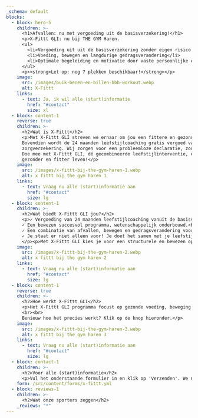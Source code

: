 ```yaml
---
_schema: default
blocks:
  - block: hero-5
    children: >-
      <h1>Afvallen: nu met vergoeding uit de basisverzekering!</h1>
      <p>X-Fittt GLI: nu bij THE GYM Haren.
      <ul>
        <li>Vergoeding uit uit de basisverzekering zonder eigen risico!*</li>
        <li>Voeding, bewegen en langdurige gedragsverandering</li>
        <li>Optimale begeleiding en motivatie door vaste persoonlijke coach</li>
      </ul>
      <p><strong>Let op: nog 7 plekken beschikbaar!</strong></p>
    image:
      src: /images/buik-benen-en-billen-bbb-workout.webp
      alt: X-Fittt
    links:
      - text: Ja, ik wil alle (start)informatie
        href: "#contact"
        size: xl
  - block: content-1
    reverse: true
    children: >-
      <h2>Wat is X-Fittt</h2>
      <p>Met X-Fittt GLI streven we ernaar om jou een fittere en gezondere leefstijl te geven. Onze unieke aanpak van leefstijlcoaching in combinatie met professionele sportbegeleiding helpt je bij het bereiken van een duurzaam, mooi, slank en fit lichaam.
      Bovendien wordt de 24 maanden leefstijlcoaching gratis vergoed vanuit het basispakket van je
      zorgverzekering. Wij zorgen voor een probleemloze declaratie, zodat jij zonder gedoe kunt deelnemen aan ons programma. Daarnaast helpt onze persoonlijke aanpak je niet alleen bij het afvallen en bewegen, maar ook bij het ontwikkelen van zelfvertrouwen en zelfstandigheid.
      Doe mee met X-Fittt GLI, dé gecombineerde leefstijlinterventie, en zet de eerste stap naar een
      gezonder en fitter leven!</p>
    image:
      src: /images/x-fittt-bij-the-gym-haren-1.webp
      alt: x fittt bij the gym haren 1
    links:
      - text: Vraag nu alle (start)informatie aan
        href: "#contact"
        size: lg
  - block: content-1
    children: >-
      <h2>Wat biedt X-Fittt GLI jou?</h2>
      <p>✓ Vergoeding van 24 maanden leefstijlcoaching vanuit de basisverzekering, zonder eigen risico.*<br>
      ✓ Een bewezen succesvol programma, wetenschappelijk onderbouwd.<br>
      ✓ Een combinatie van afvallen, bewegen en gedragsverandering voor duurzaam resultaat.<br>
      ✓ Je staat er niet alleen voor! Je doet het samen met je leefstijlcoach en sportschoolbegeleider.<br>
      </p><p>Met X-Fittt GLI kies je voor een structurele en bewezen oplossing! De ultieme bevestiging: het 'X-Fittt GLI' programma wordt <b>per januari 2023 vergoed vanuit de basisverzekering (zonder eigen risico!).</b> *</p>
    image:
      src: /images/x-fittt-bij-the-gym-haren-2.webp
      alt: x fittt bij the gym haren 2
    links:
      - text: Vraag nu alle (start)informatie aan
        href: "#contact"
        size: lg
  - block: content-1
    reverse: true
    children: >-
      <h2>Hoe werkt X-Fittt GLI</h2>
      <p>Het X-Fittt GLI programma focust op gezonde voeding, beweging en leefstijlverbetering. In twee jaar ontwikkel je gezonde gewoonten en behoud je resultaten. Je krijgt persoonlijke consulten, groepsworkshops en een voedingslijst met app. Sporten onder begeleiding is ook mogelijk.
      <br><br>
      Benieuw hoe het precies werkt? Klik op de knop hieronder.</p>
    image:
      src: /images/x-fittt-bij-the-gym-haren-3.webp
      alt: x fittt bij the gym haren 3
    links:
      - text: Vraag nu alle (start)informatie aan
        href: "#contact"
        size: lg
  - block: contact-1
    children: >-
      <h2>Voor alle (start)informatie</h2>
      <p>Vul het onderstaande formulier in en klik op 'Verzenden'. We nemen (op werkdagen) binnen 24 uur contact met je op.</p>
    form: /src/content/forms/x-fittt.yml
  - block: reviews-1
    children: >-
      <h2>Wat onze sporters zeggen</h2>
    _reviews: "*"
---
```

